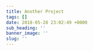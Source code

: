 ```yaml
---
title: Another Project
tags: []
date: 2018-05-28 23:02:49 +0000
sub_heading: ''
banner_image: ''
slug: ''
---
```

